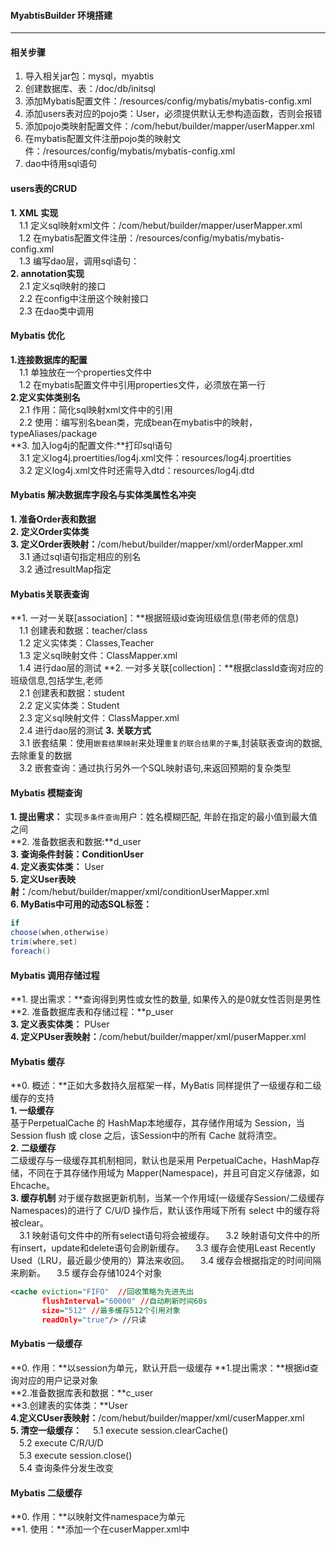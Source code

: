 #### MyabtisBuilder 环境搭建
---

#### 相关步骤
1. 导入相关jar包：mysql，myabtis    
2. 创建数据库、表：/doc/db/initsql  
3. 添加Mybatis配置文件：/resources/config/mybatis/mybatis-config.xml  
4. 添加users表对应的pojo类：User，必须提供默认无参构造函数，否则会报错  
5. 添加pojo类映射配置文件：/com/hebut/builder/mapper/userMapper.xml  
6. 在mybatis配置文件注册pojo类的映射文件：/resources/config/mybatis/mybatis-config.xml  
7. dao中待用sql语句  

#### users表的CRUD
**1. XML 实现**  
　1.1 定义sql映射xml文件：/com/hebut/builder/mapper/userMapper.xml  
　1.2 在mybatis配置文件注册：/resources/config/mybatis/mybatis-config.xml  
　1.3 编写dao层，调用sql语句：  
**2. annotation实现**  
　2.1  定义sql映射的接口  
　2.2  在config中注册这个映射接口  
　2.3  在dao类中调用  

#### Mybatis 优化
**1.连接数据库的配置**  
　1.1 单独放在一个properties文件中   
　1.2 在mybatis配置文件中引用properties文件，必须放在第一行  
**2.定义实体类别名**  
　2.1 作用：简化sql映射xml文件中的引用  
　2.2 使用：编写别名bean类，完成bean在mybatis中的映射，typeAliases/package  
**3. 加入log4j的配置文件:**打印sql语句  
　3.1 定义log4j.proertities/log4j.xml文件：resources/log4j.proertities  
　3.2 定义log4j.xml文件时还需导入dtd：resources/log4j.dtd    

#### Mybatis 解决数据库字段名与实体类属性名冲突
**1. 准备Order表和数据**  
**2. 定义Order实体类**  
**3. 定义Order表映射：**/com/hebut/builder/mapper/xml/orderMapper.xml  
　3.1 通过sql语句指定相应的别名  
　3.2 通过resultMap指定  

#### Mybatis关联表查询
**1. 一对一关联[association]：**根据班级id查询班级信息(带老师的信息)  
　1.1 创建表和数据：teacher/class  
　1.2 定义实体类：Classes,Teacher  
　1.3 定义sql映射文件：ClassMapper.xml  
　1.4 进行dao层的测试
**2. 一对多关联[collection]：**根据classId查询对应的班级信息,包括学生,老师  
　2.1 创建表和数据：student  
　2.2 定义实体类：Student  
　2.3 定义sql映射文件：ClassMapper.xml  
　2.4 进行dao层的测试
**3. 关联方式**  
　3.1 嵌套结果：使用`嵌套结果映射`来处理`重复的联合结果的子集`,封装联表查询的数据,去除重复的数据  
　3.2 嵌套查询：通过执行另外一个SQL映射语句,来返回预期的复杂类型    

#### Mybatis 模糊查询
**1. 提出需求：** 实现`多条件查询`用户：姓名模糊匹配, 年龄在指定的最小值到最大值之间  
**2. 准备数据表和数据:**d_user  
**3. 查询条件封装：ConditionUser**  
**4. 定义表实体类：** User  
**5. 定义User表映射：**/com/hebut/builder/mapper/xml/conditionUserMapper.xml  
**6. MyBatis中可用的动态SQL标签：**     
``` java
if
choose(when,otherwise)
trim(where,set)
foreach()
```

#### Mybatis 调用存储过程
**1. 提出需求：**查询得到男性或女性的数量, 如果传入的是0就女性否则是男性  
**2. 准备数据库表和存储过程：**p_user  
**3. 定义表实体类：** PUser  
**4. 定义PUser表映射：**/com/hebut/builder/mapper/xml/puserMapper.xml  

#### Mybatis 缓存
**0. 概述：**正如大多数持久层框架一样，MyBatis 同样提供了一级缓存和二级缓存的支持  
**1. 一级缓存**  
基于PerpetualCache 的 HashMap本地缓存，其存储作用域为 Session，当 Session flush 或 close 之后，该Session中的所有 Cache 就将清空。  
**2. 二级缓存**  
二级缓存与一级缓存其机制相同，默认也是采用 PerpetualCache，HashMap存储，不同在于其存储作用域为 Mapper(Namespace)，并且可自定义存储源，如 Ehcache。  
**3. 缓存机制**
对于缓存数据更新机制，当某一个作用域(一级缓存Session/二级缓存Namespaces)的进行了 C/U/D 操作后，默认该作用域下所有 select 中的缓存将被clear。  
　3.1 映射语句文件中的所有select语句将会被缓存。 
　3.2 映射语句文件中的所有insert，update和delete语句会刷新缓存。 
　3.3 缓存会使用Least Recently Used（LRU，最近最少使用的）算法来收回。 
　3.4 缓存会根据指定的时间间隔来刷新。 
　3.5 缓存会存储1024个对象
``` xml
<cache eviction="FIFO"  //回收策略为先进先出
       flushInterval="60000" //自动刷新时间60s
       size="512" //最多缓存512个引用对象
       readOnly="true"/> //只读
```

#### Mybatis 一级缓存
**0. 作用：**以session为单元，默认开启一级缓存
**1.提出需求：**根据id查询对应的用户记录对象  
**2.准备数据库表和数据：**c_user  
**3.创建表的实体类：**User  
**4.定义CUser表映射：**/com/hebut/builder/mapper/xml/cuserMapper.xml  
**5. 清空一级缓存：**
　5.1 execute session.clearCache()  
　5.2 execute C/R/U/D  
　5.3 execute session.close()  
　5.4 查询条件分发生改变

#### Mybatis 二级缓存
**0. 作用：**以映射文件namespace为单元  
**1. 使用：**添加一个<cache>在cuserMapper.xml中











